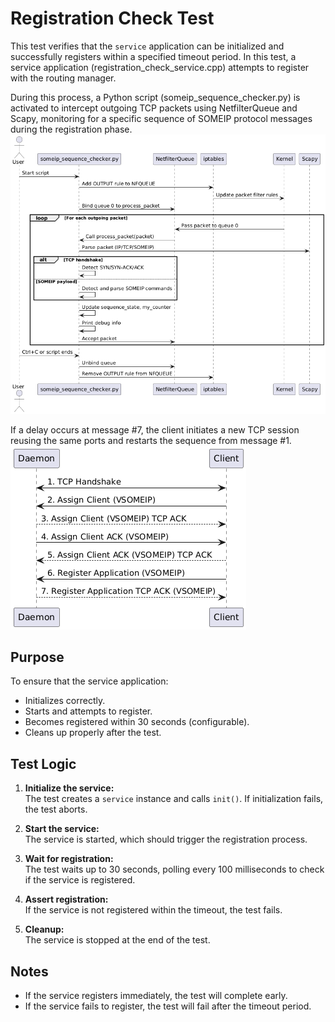 # Registration Check Test

This test verifies that the `service` application can be initialized and successfully registers within a specified timeout period.
In this test, a service application (registration_check_service.cpp) attempts to register with the routing manager.

During this process, a Python script (someip_sequence_checker.py) is activated to intercept outgoing TCP packets 
using NetfilterQueue and Scapy, monitoring for a specific sequence of SOMEIP protocol messages during the registration phase.
![Diagram](docs/someip_sequence_checker.png)


If a delay occurs at message #7, the client initiates a new TCP session reusing the same ports and restarts the sequence from message #1.
![Diagram](docs/message_sequence.png)
## Purpose

To ensure that the service application:
- Initializes correctly.
- Starts and attempts to register.
- Becomes registered within 30 seconds (configurable).
- Cleans up properly after the test.

## Test Logic

1. **Initialize the service:**  
   The test creates a `service` instance and calls `init()`. If initialization fails, the test aborts.

2. **Start the service:**  
   The service is started, which should trigger the registration process.

3. **Wait for registration:**  
   The test waits up to 30 seconds, polling every 100 milliseconds to check if the service is registered.

4. **Assert registration:**  
   If the service is not registered within the timeout, the test fails.

5. **Cleanup:**  
   The service is stopped at the end of the test.


## Notes

- If the service registers immediately, the test will complete early.
- If the service fails to register, the test will fail after the timeout period.
